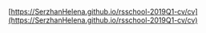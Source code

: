  [https://SerzhanHelena.github.io/rsschool-2019Q1-cv/cv](https://SerzhanHelena.github.io/rsschool-2019Q1-cv/cv)
